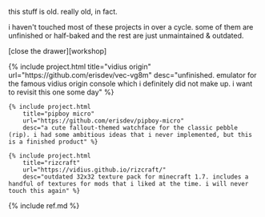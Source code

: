this stuff is old. really old, in fact.

i haven't touched most of these projects in over a cycle. some of them are unfinished or half-baked and the rest are just unmaintained & outdated.

[close the drawer][workshop]

<div class="projects">
    {% include project.html
        title="vidius origin"
        url="https://github.com/erisdev/vec-vg8m"
        desc="unfinished. emulator for the famous vidius origin console which i definitely did not make up. i want to revisit this one some day" %}

    {% include project.html
        title="pipboy micro"
        url="https://github.com/erisdev/pipboy-micro"
        desc="a cute fallout-themed watchface for the classic pebble (rip). i had some ambitious ideas that i never implemented, but this is a finished product" %}

    {% include project.html
        title="rizcraft"
        url="https://vidius.github.io/rizcraft/"
        desc="outdated 32x32 texture pack for minecraft 1.7. includes a handful of textures for mods that i liked at the time. i will never touch this again" %}
</div>

{% include ref.md %}
